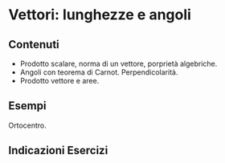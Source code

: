 # Vettori: lunghezze e angoli

## Contenuti

- Prodotto scalare, norma di un vettore, porprietà algebriche.
- Angoli con teorema di Carnot. Perpendicolarità.
- Prodotto vettore e aree.

## Esempi

Ortocentro.

## Indicazioni Esercizi
